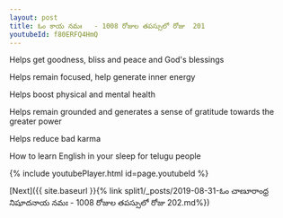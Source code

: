 ```yaml
---
layout: post
title: ఓం కాయ నమః   - 1008 రోజుల తపస్సులో రోజు  201
youtubeId: f80ERFQ4HmQ
---
```

 
 
Helps get goodness, bliss and peace and God's blessings
 
Helps remain focused, help generate inner energy 
 
Helps boost physical and mental health 
 
Helps remain grounded and generates a sense of gratitude towards the greater power 
 
Helps reduce bad karma
 
How to learn English in your sleep for telugu people
 
 
 
 


{% include youtubePlayer.html id=page.youtubeId %}
 
[Next]({{ site.baseurl }}{% link split1/_posts/2019-08-31-ఓం చాణూరాంధ్ర నిషూదనాయ నమః  - 1008 రోజుల తపస్సులో రోజు  202.md%})
 
